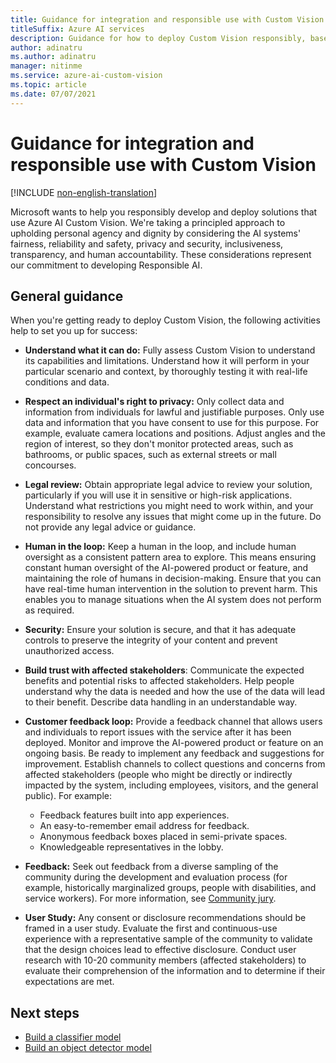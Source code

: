 ```yaml
---
title: Guidance for integration and responsible use with Custom Vision
titleSuffix: Azure AI services
description: Guidance for how to deploy Custom Vision responsibly, based on the knowledge and understanding from the team that created this product.
author: adinatru
ms.author: adinatru
manager: nitinme
ms.service: azure-ai-custom-vision
ms.topic: article
ms.date: 07/07/2021
---
```


# Guidance for integration and responsible use with Custom Vision

[!INCLUDE [non-english-translation](/azure/ai-foundry/responsible-ai/includes/non-english-translation.md)]

Microsoft wants to help you responsibly develop and deploy solutions that use Azure AI Custom Vision. We're taking a principled approach to upholding personal agency and dignity by considering the AI systems' fairness, reliability and safety, privacy and security, inclusiveness, transparency, and human accountability. These considerations represent our commitment to developing Responsible AI.

## General guidance

When you're getting ready to deploy Custom Vision, the following activities help to set you up for success:

* **Understand what it can do:** Fully assess Custom Vision to understand its capabilities and limitations. Understand how it will perform in your particular scenario and context, by thoroughly testing it with real-life conditions and data.

* **Respect an individual's right to privacy:** Only collect data and information from individuals for lawful and justifiable purposes. Only use data and information that you have consent to use for this purpose. For example, evaluate camera locations and positions. Adjust angles and the region of interest, so they don't monitor protected areas, such as bathrooms, or public spaces, such as external streets or mall concourses.

* **Legal review:** Obtain appropriate legal advice to review your solution, particularly if you will use it in sensitive or high-risk applications. Understand what restrictions you might need to work within, and your responsibility to resolve any issues that might come up in the future. Do not provide any legal advice or guidance.

* **Human in the loop:** Keep a human in the loop, and include human oversight as a consistent pattern area to explore. This means ensuring constant human oversight of the AI-powered product or feature, and maintaining the role of humans in decision-making. Ensure that you can have real-time human intervention in the solution to prevent harm. This enables you to manage situations when the AI system does not perform as required.

* **Security:** Ensure your solution is secure, and that it has adequate controls to preserve the integrity of your content and prevent unauthorized access.

* **Build trust with affected stakeholders**: Communicate the expected benefits and potential risks to affected stakeholders. Help people understand why the data is needed and how the use of the data will lead to their benefit. Describe data handling in an understandable way.

* **Customer feedback loop:** Provide a feedback channel that allows users and individuals to report issues with the service after it has been deployed. Monitor and improve the AI-powered product or feature on an ongoing basis. Be ready to implement any feedback and suggestions for improvement. Establish channels to collect questions and concerns from affected stakeholders (people who might be directly or indirectly impacted by the system, including employees, visitors, and the general public). For example:

  * Feedback features built into app experiences.
  * An easy-to-remember email address for feedback.
  * Anonymous feedback boxes placed in semi-private spaces.
  * Knowledgeable representatives in the lobby.

* **Feedback:** Seek out feedback from a diverse sampling of the community during the development and evaluation process (for example, historically marginalized groups, people with disabilities, and service workers). For more information, see [Community jury](/azure/architecture/guide/responsible-innovation/community-jury/).

* **User Study:** Any consent or disclosure recommendations should be framed in a user study. Evaluate the first and continuous-use experience with a representative sample of the community to validate that the design choices lead to effective disclosure. Conduct user research with 10-20 community members (affected stakeholders) to evaluate their comprehension of the information and to determine if their expectations are met.

## Next steps

* [Build a classifier model](/azure/ai-services/custom-vision-service/getting-started-build-a-classifier)
* [Build an object detector model](/azure/ai-services/custom-vision-service/get-started-build-detector)
